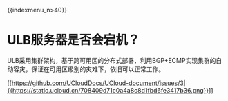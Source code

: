 {{indexmenu_n>40}}

# ULB服务器是否会宕机？

ULB采用集群架构，基于跨可用区的分布式部署，利用BGP+ECMP实现集群的自动容灾，保证在可用区级别的灾难下，依旧可以正常工作。

[[https://github.com/UCloudDocs/UCloud-document/issues/3|{{https://static.ucloud.cn/708409d71c0a4a8c8d1fbd6fe3417b36.png}}]]
